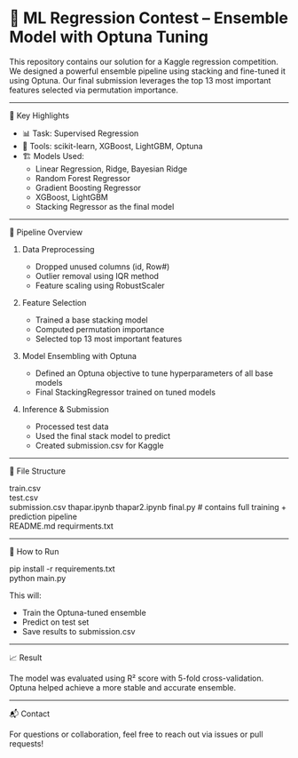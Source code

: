 # 🧠 ML Regression Contest – Ensemble Model with Optuna Tuning

This repository contains our solution for a Kaggle regression competition. We designed a powerful ensemble pipeline using stacking and fine-tuned it using Optuna. Our final submission leverages the top 13 most important features selected via permutation importance.

------------------------------------------------------------

📌 Key Highlights

- 📊 Task: Supervised Regression  
- 🧰 Tools: scikit-learn, XGBoost, LightGBM, Optuna  
- 🏗️ Models Used:
  - Linear Regression, Ridge, Bayesian Ridge
  - Random Forest Regressor
  - Gradient Boosting Regressor
  - XGBoost, LightGBM
  - Stacking Regressor as the final model

------------------------------------------------------------

🔁 Pipeline Overview

1. Data Preprocessing
   - Dropped unused columns (id, Row#)
   - Outlier removal using IQR method
   - Feature scaling using RobustScaler

2. Feature Selection
   - Trained a base stacking model
   - Computed permutation importance
   - Selected top 13 most important features

3. Model Ensembling with Optuna
   - Defined an Optuna objective to tune hyperparameters of all base models
   - Final StackingRegressor trained on tuned models

4. Inference & Submission
   - Processed test data
   - Used the final stack model to predict
   - Created submission.csv for Kaggle

------------------------------------------------------------

📂 File Structure

train.csv  
test.csv  
submission.csv
thapar.ipynb
thapar2.ipynb
final.py            # contains full training + prediction pipeline  
README.md
requirments.txt

------------------------------------------------------------

🚀 How to Run

pip install -r requirements.txt  
python main.py

This will:
- Train the Optuna-tuned ensemble
- Predict on test set
- Save results to submission.csv

------------------------------------------------------------

📈 Result

The model was evaluated using R² score with 5-fold cross-validation. Optuna helped achieve a more stable and accurate ensemble.

------------------------------------------------------------

📬 Contact

For questions or collaboration, feel free to reach out via issues or pull requests!
